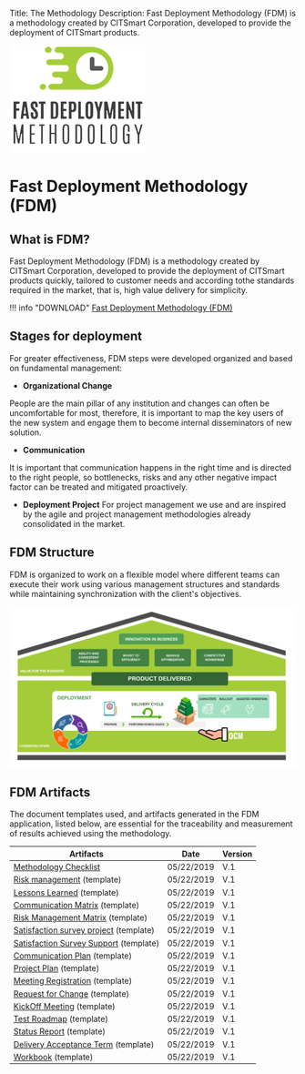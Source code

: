 Title: The Methodology
Description: Fast Deployment Methodology (FDM) is a methodology created by CITSmart Corporation, developed to provide the deployment of CITSmart products.

![FDM](img/fmd_icone_t.png)

Fast Deployment Methodology (FDM)
==================================

What is FDM?
--------------

Fast Deployment Methodology (FDM) is a methodology created by CITSmart Corporation,
developed to provide the deployment of CITSmart products quickly, tailored to customer 
needs and according tothe standards required in the market, that is, high value delivery 
for simplicity. 

!!! info "DOWNLOAD"
    [Fast Deployment Methodology (FDM)](artifacts/methodology.en.pdf)
    
Stages for deployment
------------------------

For greater effectiveness, FDM steps were developed organized
and based on fundamental management:

-   **Organizational Change**

People are the main pillar of any institution and changes can often be uncomfortable
for most, therefore, it is important to map the key users of the new system and engage 
them to become internal disseminators of new solution.

-   **Communication**

It is important that communication happens in the right time and is directed to the
right people, so bottlenecks, risks and any other negative impact factor can be 
treated and mitigated proactively.

-   **Deployment Project**
 For project management we use and are inspired by the agile and project
 management methodologies already consolidated in the market.
 
 FDM Structure
 ---------------
 
 FDM is organized to work on a flexible model where different teams can
 execute their work using various management structures and standards 
 while maintaining synchronization with the client's objectives. 
 
 ![Structure](img/us-fdm-fig-03@2x.png)
 
 FDM Artifacts
 ------------------
 
 The document templates used, and artifacts generated in the FDM application,
 listed below, are essential for the traceability and measurement of results
 achieved using the methodology. 
 
 | Artifacts                                                                                            | Date     | Version |
|--------------------------------------------------------------------------------------------------------|------------|--------|
| [Methodology Checklist](artifacts/check_list_methodology.xlsx)                         | 05/22/2019 | V.1    |
| [Risk management](artifacts/template_risk_management.docx) (template)                  | 05/22/2019 | V.1    |
| [Lessons Learned](artifacts/template_lessons_learned.docx) (template)                              | 05/22/2019| V.1    |
| [Communication Matrix](artifacts/template_communication_matrix.xlsx) (template)                      | 05/22/2019 | V.1    |
| [Risk Management Matrix](artifacts/template_matrix_risk_management.xlsx) (template)                  | 05/22/2019 | V.1    |
| [Satisfaction survey project](artifacts/template_satisfaction_survey_project.xlsx) (template)    | 05/22/2019 | V.1    |
| [Satisfaction Survey Support](artifacts/template_satisfaction_survey_support.xlsx) (template) | 05/22/2019 | V.1    |
| [Communication Plan](artifacts/template_communication_plan.docx) (template)                        | 05/22/2019 | V.1    |
| [Project Plan](artifacts/template_projec_plan.docx) (template)                         | 05/22/2019 | V.1    |
| [Meeting Registration](artifacts/template_meeting_registration.docx) (template)                          | 05/22/2019 | V.1    |
| [Request for Change](artifacts/template_request_for_change.docx) (template)                  | 05/22/2019 | V.1    |
| [KickOff Meeting](artifacts/template_project_kick_off.en.v1.pptx) (template)                               | 05/22/2019 | V.1    |
| [Test Roadmap](artifacts/template_script_of_test.xlsx) (template)                               | 05/22/2019 | V.1    |
| [Status Report](artifacts/template_status_report_en.docx) (template)                                      | 05/22/2019 | V.1    |
| [Delivery Acceptance Term](artifacts/template_delivery_acceptance_term.docx) (template)                       | 05/22/2019| V.1    |
| [Workbook](artifacts/template_workbook.en.xlsm) (template)                                                | 05/22/2019 | V.1    |

 
